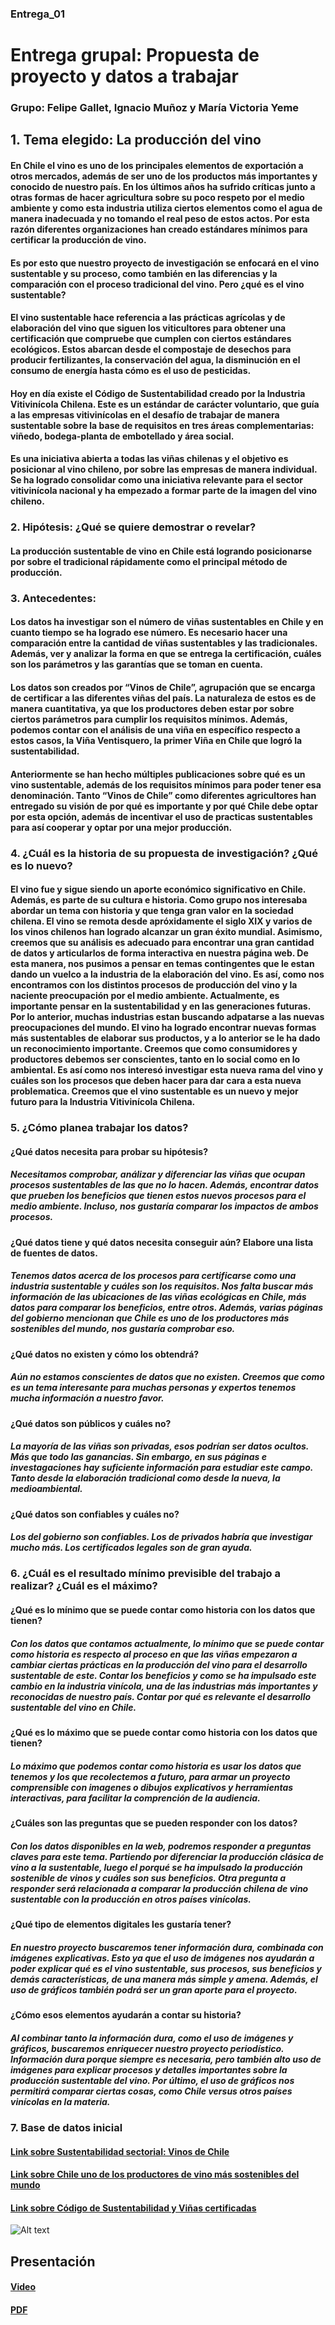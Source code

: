 ### Entrega_01
# Entrega grupal: Propuesta de proyecto y datos a trabajar

### Grupo: Felipe Gallet, Ignacio Muñoz y María Victoria Yeme

## **1. Tema elegido:** La producción del vino

#### En Chile el vino es uno de los principales elementos de exportación a otros mercados, además de ser uno de los productos más importantes y conocido de nuestro país. En los últimos años ha sufrido críticas junto a otras formas de hacer agricultura sobre su poco respeto por el medio ambiente y como esta industria utiliza ciertos elementos como el agua de manera inadecuada y no tomando el real peso de estos actos. Por esta razón diferentes organizaciones han creado estándares mínimos para certificar la producción de vino.

#### Es por esto que nuestro proyecto de investigación se enfocará en el vino sustentable y su proceso, como también en las diferencias y la comparación con el proceso tradicional del vino. Pero ¿qué es el vino sustentable?

#### El vino sustentable hace referencia a las prácticas agrícolas y de elaboración del vino que siguen los viticultores para obtener una certificación que compruebe que cumplen con ciertos estándares ecológicos. Estos abarcan desde el compostaje de desechos para producir fertilizantes, la conservación del agua, la disminución en el consumo de energía hasta cómo es el uso de pesticidas.

#### Hoy en día existe el Código de Sustentabilidad creado por la Industria Vitivinícola Chilena. Este es un estándar de carácter voluntario, que guía a las empresas vitivinícolas en el desafío de trabajar de manera sustentable sobre la base de requisitos en tres áreas complementarias: viñedo, bodega-planta de embotellado y área social.

#### Es una iniciativa abierta a todas las viñas chilenas y el objetivo es posicionar al vino chileno, por sobre las empresas de manera individual. Se ha logrado consolidar como una iniciativa relevante para el sector vitivinícola nacional y ha empezado a formar parte de la imagen del vino chileno. 

### **2. Hipótesis:**  ¿Qué se quiere demostrar o revelar? 

#### La producción sustentable de vino en Chile está logrando posicionarse por sobre el tradicional rápidamente como el principal método de producción.

### **3. Antecedentes:**

#### Los datos ha investigar son el número de viñas sustentables en Chile y en cuanto tiempo se ha logrado ese número. Es necesario hacer una comparación entre la cantidad de viñas sustentables y las tradicionales.  Además, ver y analizar la forma en que se entrega la certificación, cuáles son los parámetros y las garantías que se toman en cuenta. 

#### Los datos son creados por “Vinos de Chile”, agrupación que se encarga de certificar a las diferentes viñas del país. La naturaleza de estos es de manera cuantitativa, ya que los productores deben estar por sobre ciertos parámetros para cumplir los requisitos mínimos. Además, podemos contar con el análisis de una viña en específico respecto a estos casos, la Viña Ventisquero, la primer Viña en Chile que logró la sustentabilidad.

#### Anteriormente se han hecho múltiples publicaciones sobre qué es un vino sustentable, además de los requisitos mínimos para poder tener esa denominación. Tanto “Vinos de Chile” como diferentes agricultores han entregado su visión de por qué es importante y por qué Chile debe optar por esta opción, además de incentivar el uso de practicas sustentables para así cooperar y optar por una mejor producción. 

### **4. ¿Cuál es la historia de su propuesta de investigación? ¿Qué es lo nuevo?**

#### El vino fue y sigue siendo un aporte económico significativo en Chile. Además, es parte de su cultura e historia. Como grupo nos interesaba abordar un tema con historia y que tenga gran valor en la sociedad chilena. El vino se remota desde apróxidamente el siglo XIX y varios de los vinos chilenos han logrado alcanzar un gran éxito mundial. Asimismo, creemos que su análisis es adecuado para encontrar una gran cantidad de datos y articularlos de forma interactiva en nuestra página web. De esta manera, nos pusimos a pensar en temas contingentes que le estan dando un vuelco a la industria de la elaboración del vino. Es así, como nos encontramos con los distintos procesos de producción del vino y la naciente preocupación por el medio ambiente. Actualmente, es importante pensar en la sustentabilidad y en las generaciones futuras. Por lo anterior, muchas industrias estan buscando adpatarse a las nuevas preocupaciones del mundo. El vino ha logrado encontrar nuevas formas más sustentables de elaborar sus productos, y a lo anterior se le ha dado un reconocimiento importante. Creemos que como consumidores y productores debemos ser conscientes, tanto en lo social como en lo ambiental. Es así como nos interesó investigar esta nueva rama del vino y cuáles son los procesos que deben hacer para dar cara a esta nueva problematica. Creemos que el vino sustentable es un nuevo y mejor futuro para la Industria Vitivinícola Chilena.

### **5. ¿Cómo planea trabajar los datos?**

#### ¿Qué datos necesita para probar su hipótesis? 

##### Necesitamos comprobar, análizar y diferenciar las viñas que ocupan procesos sustentables de las que no lo hacen. Además, encontrar datos que prueben los beneficios que tienen estos nuevos procesos para el medio ambiente. Incluso, nos gustaría comparar los impactos de ambos procesos.

#### ¿Qué datos tiene y qué datos necesita conseguir aún? Elabore una lista de fuentes de datos.

##### Tenemos datos acerca de los procesos para certificarse como una industria sustentable y cuáles son los requisitos. Nos falta buscar más información de las ubicaciones de las viñas ecológicas en Chile, más datos para comparar los beneficios, entre otros. Además, varias páginas del gobierno mencionan que Chile es uno de los productores más sostenibles del mundo, nos gustaría comprobar eso.

#### ¿Qué datos no existen y cómo los obtendrá? 

##### Aún no estamos conscientes de datos que no existen. Creemos que como es un tema interesante para muchas personas y expertos tenemos mucha información a nuestro favor.

#### ¿Qué datos son públicos y cuáles no?

##### La mayoría de las viñas son privadas, esos podrían ser datos ocultos. Más que todo las ganancias. Sin embargo, en sus páginas e investagaciones hay suficiente información para estudiar este campo. Tanto desde la elaboración tradicional como desde la nueva, la medioambiental. 

#### ¿Qué datos son confiables y cuáles no?

##### Los del gobierno son confiables. Los de privados habría que investigar mucho más. Los certificados legales son de gran ayuda.

### **6. ¿Cuál es el resultado mínimo previsible del trabajo a realizar? ¿Cuál es el máximo?**

#### ¿Qué es lo mínimo que se puede contar como historia con los datos que tienen?

##### Con los datos que contamos actualmente, lo mínimo que se puede contar como historia es respecto al proceso en que las viñas empezaron a cambiar ciertas prácticas en la producción del vino para el desarrollo sustentable de este. Contar los beneficios y como se ha impulsado este cambio en la industria vinícola, una de las industrias más importantes y reconocidas de nuestro país. Contar por qué es relevante el desarrollo sustentable del vino en Chile.

#### ¿Qué es lo máximo que se puede contar como historia con los datos que tienen?

##### Lo máximo que podemos contar como historia es usar los datos que tenemos y los que recolectemos a futuro, para armar un proyecto comprensible con imagenes o dibujos explicativos y herramientas interactivas, para facilitar la comprención de la audiencia.

#### ¿Cuáles son las preguntas que se pueden responder con los datos?

##### Con los datos disponibles en la web, podremos responder a preguntas claves para este tema. Partiendo por diferenciar la producción clásica de vino a la sustentable, luego el porqué se ha impulsado la producción sostenible de vinos y cuáles son sus beneficios. Otra pregunta a responder será relacionada a comparar la producción chilena de vino sustentable con la producción en otros países vinícolas. 

#### ¿Qué tipo de elementos digitales les gustaría tener?

##### En nuestro proyecto buscaremos tener información dura, combinada con imágenes explicativas. Esto ya que el uso de imágenes nos ayudarán a poder explicar qué es el vino sustentable, sus procesos, sus beneficios y demás características, de una manera más simple y amena. Además, el uso de gráficos también podrá ser un gran aporte para el proyecto. 

#### ¿Cómo esos elementos ayudarán a contar su historia?

##### Al combinar tanto la información dura, como el uso de imágenes y gráficos, buscaremos enriquecer nuestro proyecto periodístico. Información dura porque siempre es necesaria, pero también alto uso de imágenes para explicar procesos y detalles importantes sobre la producción sustentable del vino. Por último, el uso de gráficos nos permitirá comparar ciertas cosas, como Chile versus otros países vinícolas en la materia.

### **7. Base de datos inicial**

#### [Link sobre Sustentabilidad sectorial: Vinos de Chile](https://www.odepa.gob.cl/wp-content/uploads/2019/07/SustentabilidadVinosDeChile2015.pdf)

#### [Link sobre Chile uno de los productores de vino más sostenibles del mundo](https://blog.investchile.gob.cl/bloges/chile-productor-vino-sostenible)

#### [Link sobre Código de Sustentabilidad y Viñas certificadas](https://www.sustentavid.org/)

![Alt text](image.png)

## Presentación

#### [Video](https://www.youtube.com/watch?v=nMmDidR8_ag)
#### [PDF](https://drive.google.com/file/d/1r_mE_CwL8H5Z9zSl-4VSW0INp-KvzLPa/view?usp=sharing)